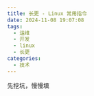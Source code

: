 ```yaml
---
title: 长更 - Linux 常用指令
date: 2024-11-08 19:07:08
tags:
  - 运维
  - 开发
  - linux
  - 长更
categories:
  - 技术
---
```


先挖坑，慢慢填
